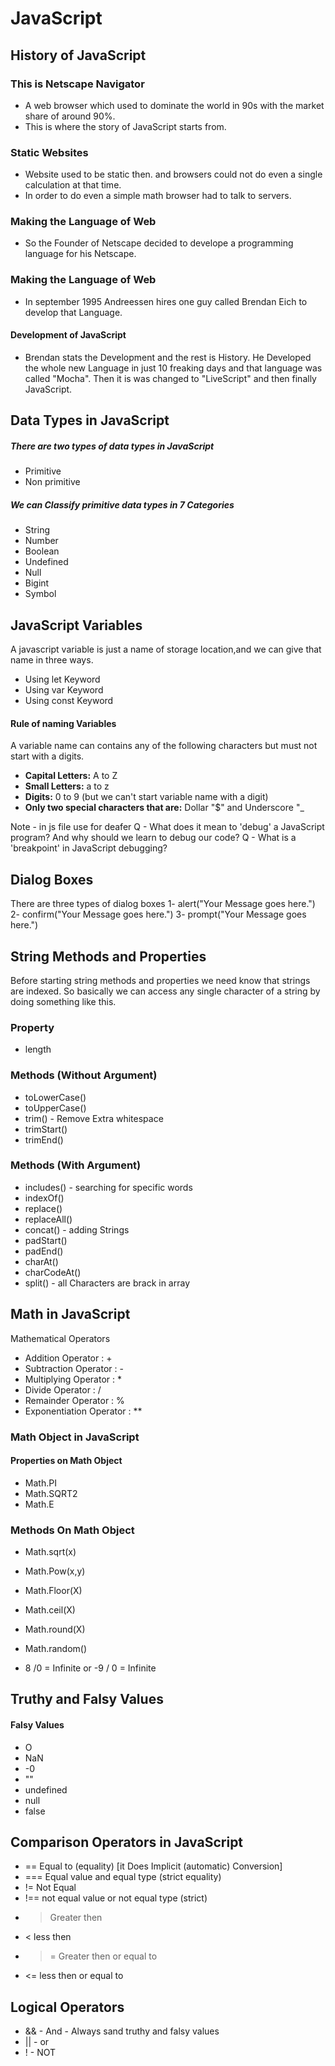# JavaScript

## History of JavaScript

### This is Netscape Navigator
 - A web browser which used to dominate the world in 90s with the market share of around 90%.
 - This is where the story of JavaScript starts from.

### Static Websites 
 - Website used to be static then. and browsers could not do even a single calculation at that time.
- In order to do even a simple math browser had to talk to servers.

### Making the Language of Web
- So the Founder of Netscape decided to develope a programming language for his Netscape.

### Making the Language of Web
- In september 1995 Andreessen hires one guy called Brendan Eich to develop that Language.
#### <b>Development of JavaScript </b>
-  Brendan stats the Development and the rest is History. He Developed the whole new Language in just 10 freaking days and that language was called "Mocha". Then it is was changed to "LiveScript" and then finally JavaScript.


## Data Types in JavaScript

##### There are two types of data types in JavaScript
- Primitive 
- Non primitive

##### We can Classify primitive data types in 7 Categories

- String
- Number
- Boolean
- Undefined
- Null
- Bigint
- Symbol

## JavaScript Variables

A javascript variable is just a name of storage location,and we can give that name in three ways.
- Using let Keyword
- Using var Keyword
- Using const Keyword

#### Rule of naming Variables

A variable name can contains any of the following characters but must not start with a digits.

- <b>Capital Letters:</b> A to Z
- <b>Small Letters:</b> a to z
- <b>Digits:</b> 0 to 9 (but we can't start variable name with a digit)
- <b>Only two special characters that are:</b> Dollar "$" and Underscore "_

Note - in js file use for deafer <script src="script.js" defer></script>
Q - What does it mean to 'debug' a JavaScript program? And why should we learn to debug our code?
Q - What is a 'breakpoint' in JavaScript debugging?

## Dialog Boxes
There are three types of dialog boxes
1- alert("Your Message goes here.")
2- confirm("Your Message goes here.")
3- prompt("Your Message goes here.")

## String Methods and Properties
Before starting string methods and properties we need know that strings are indexed. So basically we can access any single character of a string by doing something like this.
### Property
* length
### Methods (Without Argument)
* toLowerCase()
* toUpperCase()
* trim() - Remove Extra whitespace
* trimStart()
* trimEnd()

### Methods (With Argument)
* includes() -  searching for specific words
* indexOf()
* replace()
* replaceAll()
* concat() - adding Strings
* padStart()
* padEnd()
* charAt()
* charCodeAt()
* split() - all Characters are brack in array

## Math in JavaScript
 Mathematical Operators

* Addition Operator : +
* Subtraction Operator : -
* Multiplying Operator : *
* Divide Operator : /
* Remainder Operator : %
* Exponentiation Operator : **

### Math Object in JavaScript

#### Properties on Math Object

* Math.PI
* Math.SQRT2
* Math.E

### Methods On Math Object

* Math.sqrt(x)
* Math.Pow(x,y)
* Math.Floor(X)
* Math.ceil(X)
* Math.round(X)
* Math.random()

* 8 /0 = Infinite or -9 / 0  = Infinite

## Truthy and Falsy Values

#### Falsy Values
* O
* NaN
* -0
* ""
* undefined
* null
* false

## Comparison Operators in JavaScript

* == Equal to (equality) [it Does Implicit (automatic) Conversion]
* === Equal value and equal type (strict equality)
* != Not Equal
* !== not equal value or not equal type (strict)
* > Greater then
* < less then
* >= Greater then or equal to
* <= less then or equal to

## Logical Operators
* && - And - Always sand truthy and falsy values
* || - or
* ! - NOT